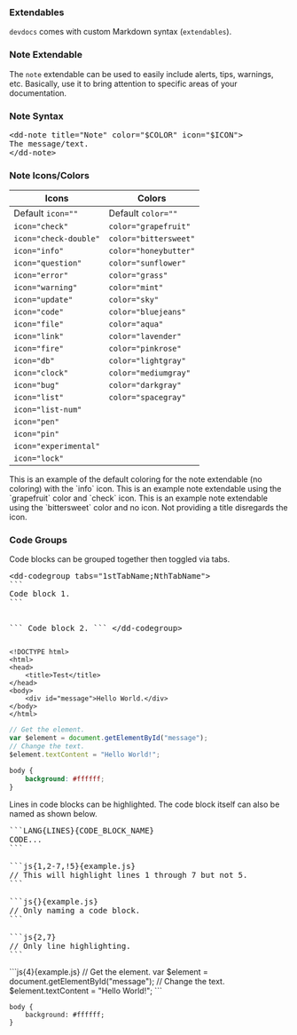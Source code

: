 ### Extendables

`devdocs` comes with custom Markdown syntax (`extendables`).

### Note Extendable

The `note` extendable can be used to easily include alerts, tips, warnings, etc. Basically, use it to bring attention to specific areas of your documentation.

### Note Syntax

<pre lang="html">
&lt;dd-note title="Note" color="$COLOR" icon="$ICON"&gt;
The message/text.
&lt;/dd-note&gt;
</pre>

### Note Icons/Colors

| Icons | Colors |
|---|---|
| Default `icon=""` | Default `color=""` | 
| <i class="fas fa-check-circle"></i> `icon="check"` | `color="grapefruit"`  <span style="background: #ed5565;" class="color-square"><span>
| <i class="fas fa-check-double"></i> `icon="check-double"` | `color="bittersweet"` <span style="background: #fc6e51;" class="color-square"><span>
| <i class="fas fa-info-circle"></i> `icon="info"` | `color="honeybutter"` <span style="background: #fee450;" class="color-square"><span>
| <i class="fas fa-question-circle"></i> `icon="question"` | `color="sunflower"` <span style="background: #ffce54;" class="color-square"><span>
| <i class="fas fa-times-circle"></i> `icon="error"` | `color="grass"` <span style="background: #a0d468;" class="color-square"><span>
| <i class="fas fa-exclamation-circle"></i> `icon="warning"` | `color="mint"` <span style="background: #48cfad;" class="color-square"><span>
| <i class="fas fa-plus-circle"></i> `icon="update"` | `color="sky"` <span style="background: #4fc1e9;" class="color-square"><span>
| <i class="fas fa-code"></i> `icon="code"` | `color="bluejeans"` <span style="background: #5d9cec;" class="color-square"><span>
| <i class="fas fa-file-code"></i> `icon="file"` | `color="aqua"` <span style="background: #4894f6;" class="color-square"><span>
| <i class="fas fa-external-link-square-alt"></i> `icon="link"` | `color="lavender"` <span style="background: #ac92ec;" class="color-square"><span>
| <i class="fas fa-fire"></i> `icon="fire"` | `color="pinkrose"` <span style="background: #ec87c0;" class="color-square"><span>
| <i class="fas fa-database"></i> `icon="db"` | `color="lightgray"` <span style="background: #e3e3e4;" class="color-square"><span>
| <i class="fas fa-clock"></i> `icon="clock"` | `color="mediumgray"` <span style="background: #ccd1d9;" class="color-square"><span>
| <i class="fas fa-bug"></i> `icon="bug"` | `color="darkgray"` <span style="background: #656d78;" class="color-square"><span>
| <i class="fas fa-list-ul"></i> `icon="list"` | `color="spacegray"` <span style="background: #5d687b;" class="color-square"><span>
| <i class="fas fa-list-ol"></i> `icon="list-num"` | 
| <i class="fas fa-pen"></i> `icon="pen"` | 
| <i class="fas fa-thumbtack"></i> `icon="pin"` | 
| <i class="fas fa-flask"></i> `icon="experimental"` | 
| <i class="fas fa-lock"></i> `icon="lock"` | 

<dd-expand title="Show note examples">
    <dd-note title="Title" icon="info">
    This is an example of the default coloring for the note extendable (no coloring) with the `info` icon.
    </dd-note>
    <dd-note title="Title" color="grapefruit" icon="check">This is an example note extendable using the `grapefruit` color and `check` icon.</dd-note>
    <dd-note title="Title" color="bittersweet">This is an example note extendable using the `bittersweet` color and no icon.</dd-note>
    <dd-note title="" color="honeybutter" icon="check">Not providing a title disregards the icon.</dd-note>
</dd-expand>

### Code Groups

Code blocks can be grouped together then toggled via tabs.

<dd-codegroup tabs="Syntax;HTML;JS;CSS">
<pre lang="md">
&lt;dd-codegroup tabs="1stTabName;NthTabName"&gt;
&#96;&#96;&#96;
Code block 1.
&#96;&#96;&#96;

&#96;&#96;&#96;
Code block 2.
&#96;&#96;&#96;
&lt;/dd-codegroup&gt;
</pre>

```html{5-9}{example.html}
<!DOCTYPE html>
<html>
<head>
    <title>Test</title>
</head>
<body>
    <div id="message">Hello World.</div>
</body>
</html>
```

```js
// Get the element.
var $element = document.getElementById("message");
// Change the text.
$element.textContent = "Hello World!";
```

```css
body {
    background: #ffffff;
}
```
</dd-codegroup>

<dd-note title="Line highlighting/Naming" icon="info" color="aqua">
Lines in code blocks can be highlighted. The code block itself can also be named as shown below.

<pre lang="md">
&#96;&#96;&#96;LANG{LINES}{CODE_BLOCK_NAME}
CODE...
&#96;&#96;&#96;

&#96;&#96;&#96;js{1,2-7,!5}{example.js}
// This will highlight lines 1 through 7 but not 5.
&#96;&#96;&#96;

&#96;&#96;&#96;js{}{example.js}
// Only naming a code block.
&#96;&#96;&#96;

&#96;&#96;&#96;js{2,7}
// Only line highlighting.
&#96;&#96;&#96;
</pre>

<dd-codegroup tabs="JS Example;CSS Example">
```js{4}{example.js}
// Get the element.
var $element = document.getElementById("message");
// Change the text.
$element.textContent = "Hello World!";
```

```css{1-3,!2}{example.css}
body {
    background: #ffffff;
}
```
</dd-codegroup>
</dd-note>
